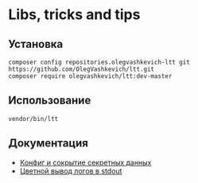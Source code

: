 # Libs, tricks and tips

## Установка
```shell
composer config repositories.olegvashkevich-ltt git https://github.com/OlegVashkevich/ltt.git
composer require olegvashkevich/ltt:dev-master
```
## Использование
```shell
vendor/bin/ltt
```
## Документация
 - [Конфиг и сокрытие секретных данных](docs/config.md)
 - [Цветной вывод логов в stdout](docs/colorstdout.md)